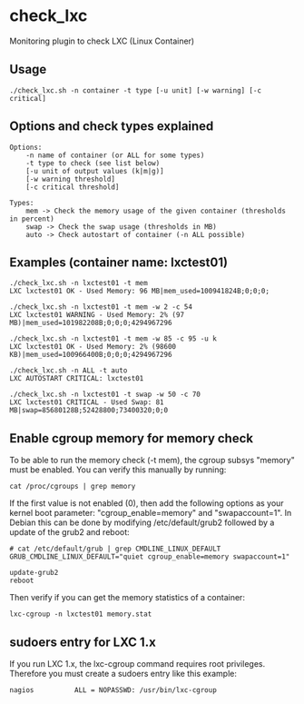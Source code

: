 check_lxc
=========

Monitoring plugin to check LXC (Linux Container) 


Usage
-----
    ./check_lxc.sh -n container -t type [-u unit] [-w warning] [-c critical]
    
Options and check types explained
---------------------------------
    Options:
        -n name of container (or ALL for some types)
        -t type to check (see list below)
        [-u unit of output values (k|m|g)]
        [-w warning threshold]
        [-c critical threshold]
        
    Types:
        mem -> Check the memory usage of the given container (thresholds in percent)
        swap -> Check the swap usage (thresholds in MB)
        auto -> Check autostart of container (-n ALL possible)



Examples (container name: lxctest01)
------------------------------------
    ./check_lxc.sh -n lxctest01 -t mem 
    LXC lxctest01 OK - Used Memory: 96 MB|mem_used=100941824B;0;0;0;

    ./check_lxc.sh -n lxctest01 -t mem -w 2 -c 54 
    LXC lxctest01 WARNING - Used Memory: 2% (97 MB)|mem_used=101982208B;0;0;0;4294967296
    
    ./check_lxc.sh -n lxctest01 -t mem -w 85 -c 95 -u k
    LXC lxctest01 OK - Used Memory: 2% (98600 KB)|mem_used=100966400B;0;0;0;4294967296
    
    ./check_lxc.sh -n ALL -t auto 
    LXC AUTOSTART CRITICAL: lxctest01

    ./check_lxc.sh -n lxctest01 -t swap -w 50 -c 70
    LXC lxctest01 CRITICAL - Used Swap: 81 MB|swap=85680128B;52428800;73400320;0;0
 

Enable cgroup memory for memory check
------------------------------------
To be able to run the memory check (-t mem), the cgroup subsys "memory" must be enabled. You can verify this manually by running:

    cat /proc/cgroups | grep memory
    
If the first value is not enabled (0), then add the following options as your kernel boot parameter: "cgroup_enable=memory" and "swapaccount=1". In Debian this can be done by modifying /etc/default/grub2 followed by a update of the grub2 and reboot:

    # cat /etc/default/grub | grep CMDLINE_LINUX_DEFAULT
    GRUB_CMDLINE_LINUX_DEFAULT="quiet cgroup_enable=memory swapaccount=1"
    
    update-grub2
    reboot

Then verify if you can get the memory statistics of a container:

    lxc-cgroup -n lxctest01 memory.stat


sudoers entry for LXC 1.x
------------------------------------
If you run LXC 1.x, the lxc-cgroup command requires root privileges. Therefore you must create a sudoers entry like this example:

    nagios          ALL = NOPASSWD: /usr/bin/lxc-cgroup
